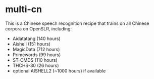 # multi-cn

This is a Chinese speech recognition recipe that trains on all Chinese corpora on OpenSLR, including:

* Aidatatang (140 hours)
* Aishell (151 hours)
* MagicData (712 hours)
* Primewords (99 hours)
* ST-CMDS (110 hours)
* THCHS-30 (26 hours)
* optional AISHELL2 (~1000 hours) if available
